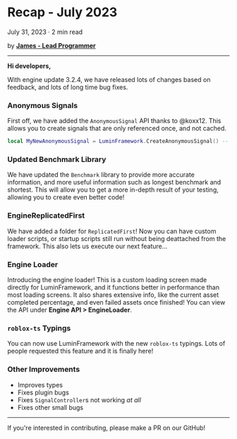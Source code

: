 # Recap - July 2023
July 31, 2023 · 2 min read

by **[James - Lead Programmer](https://github.com/lolmansReturn)**

---

**Hi developers,**

With engine update 3.2.4, we have released lots of changes based on feedback, and lots of long time bug fixes.

### Anonymous Signals

First off, we have added the `AnonymousSignal` API thanks to @koxx12. This allows you to create signals that are only referenced once, and not cached.

```lua
local MyNewAnonymousSignal = LuminFramework.CreateAnonymousSignal() -- this is the only reference held to the signal controller!
```

### Updated Benchmark Library

We have updated the `Benchmark` library to provide more accurate information, and more useful information such as longest benchmark and shortest. This will allow you to get a more in-depth result of your testing, allowing you to create even better code!

### EngineReplicatedFirst

We have added a folder for `ReplicatedFirst`! Now you can have custom loader scripts, or startup scripts still run without being deattached from the framework. This also lets us execute our next feature...

### Engine Loader

Introducing the engine loader! This is a custom loading screen made directly for LuminFramework, and it functions better in performance than most loading screens. It also shares extensive info, like the current asset completed percentage, and even failed assets once finished! You can view the API under **Engine API > EngineLoader**.

### `roblox-ts` Typings

You can now use LuminFramework with the new `roblox-ts` typings. Lots of people requested this feature and it is finally here!

### Other Improvements

* Improves types
* Fixes plugin bugs
* Fixes `SignalController`s not working *at all*
* Fixes other small bugs

---

If you're interested in contributing, please make a PR on our GitHub!